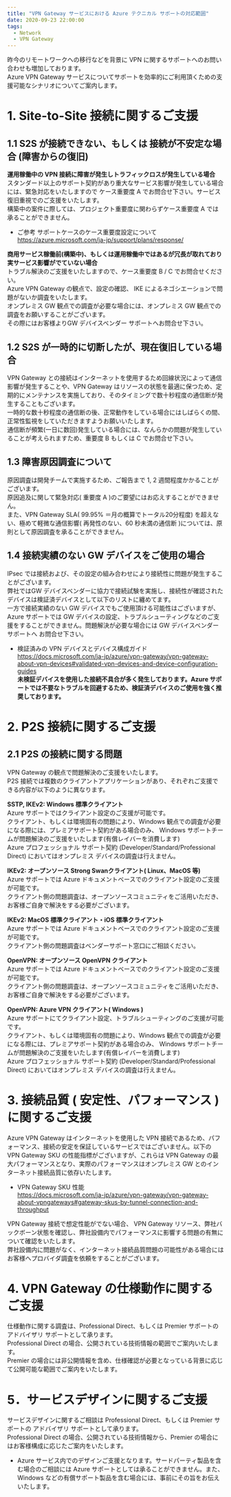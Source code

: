 ```yaml
---
title: "VPN Gateway サービスにおける Azure テクニカル サポートの対応範囲"
date: 2020-09-23 22:00:00
tags:
  - Network
  - VPN Gateway
---
```



昨今のリモートワークへの移行などを背景に VPN に関するサポートへのお問い合わせも増加しております。  
Azure VPN Gateway サービスについてサポートを効率的にご利用頂くための支援可能なシナリオについてご案内します。

# 1.	Site-to-Site 接続に関するご支援
## 1.1 S2S が接続できない、もしくは 接続が不安定な場合 (障害からの復旧)
__運用稼働中の VPN 接続に障害が発生しトラフィックロスが発生している場合__  
スタンダード以上のサポート契約があり重大なサービス影響が発生している場合には、緊急対応をいたしますので ケース重要度 A でお問合せ下さい。サービス復旧重視でのご支援をいたします。  
構築中の案件に際しては、プロジェクト重要度に関わらずケース重要度 A では承ることができません。


* ご参考 サポートケースのケース重要度設定について   
https://azure.microsoft.com/ja-jp/support/plans/response/  

  
  
__商用サービス稼働前(構築中)、もしくは運用稼働中ではあるが冗長が取れており実サービス影響がでていない場合__  
トラブル解決のご支援をいたしますので、ケース重要度 B / C でお問合せください。   
Azure VPN Gateway の観点で、設定の確認、 IKE によるネゴシエーションで問題がないか調査をいたします。  
オンプレミス GW 観点での調査が必要な場合には、オンプレミス GW 観点での調査をお願いすることがございます。  
その際にはお客様よりGW デバイスベンダー サポートへお問合せ下さい。  
 
## 1.2 S2S が一時的に切断したが、現在復旧している場合
VPN Gateway との接続はインターネットを使用するため回線状況によって通信影響が発生することや、VPN Gateway はリソースの状態を最適に保つため、定期的にメンテナンスを実施しており、そのタイミングで数十秒程度の通信断が発生することもございます。  
一時的な数十秒程度の通信断の後、正常動作をしている場合にはしばらくの間、正常性監視をしていただきますようお願いいたします。  
通信断が頻繁(一日に数回)発生している場合には、なんらかの問題が発生していることが考えられますため、重要度 B もしくは C でお問合せ下さい。  

## 1.3 障害原因調査について
原因調査は開発チームで実施するため、ご報告まで 1, 2 週間程度かかることがございます。  
原因追及に関して緊急対応( 重要度 A )のご要望にはお応えすることができません。  
また、VPN Gateway SLA( 99.95% ＝月の概算でトータル20分程度) を超えない、極めて軽微な通信影響( 再発性のない、60 秒未満の通信断 )については、原則として原因調査を承ることができません。

## 1.4 接続実績のない GW デバイスをご使用の場合
IPsec では接続および、その設定の組み合わせにより接続性に問題が発生することがございます。  
弊社ではGW デバイスベンダーに協力で接続試験を実施し、接続性が確認されたデバイスは検証済デバイスとして以下のリストに纏めてます。  
一方で接続実績のない GW デバイスでもご使用頂ける可能性はございますが、 Azure サポートでは GW デバイスの設定、トラブルシューティングなどのご支援をすることができません。問題解決が必要な場合には GW デバイスベンダー サポートへ お問合せ下さい。  

* 検証済みの VPN デバイスとデバイス構成ガイド  
https://docs.microsoft.com/ja-jp/azure/vpn-gateway/vpn-gateway-about-vpn-devices#validated-vpn-devices-and-device-configuration-guides  
__未検証デバイスを使用した接続不具合が多く発生しております。Azure サポートでは不要なトラブルを回避するため、検証済デバイスのご使用を強く推奨しております。__  

# 2.	P2S 接続に関するご支援
## 2.1 P2S の接続に関する問題
VPN Gateway の観点で問題解決のご支援をいたします。  
P2S 接続では複数のクライアントアプリケーションがあり、それぞれご支援できる内容が以下のように異なります。

__SSTP, IKEv2: Windows 標準クライアント__  
Azure サポートではクライアント設定のご支援が可能です。  
クライアント、もしくは環境固有の問題により、Windows 観点での調査が必要になる際には、プレミアサポート契約がある場合のみ、 Windows サポートチームが問題解決のご支援をいたします(有償レイバーを消費します)  
Azure プロフェッショナル サポート契約 (Developer/Standard/Professional Direct) においてはオンプレミス デバイスの調査は行えません。
  
__IKEv2: オープンソース  Strong Swanクライアント( Linux、MacOS 等)__  
Azure サポートでは Azure ドキュメントベースでのクライアント設定のご支援が可能です。  
クライアント側の問題調査は、オープンソースコミュニティをご活用いただき、お客様ご自身で解決をする必要がございます。  
  
__IKEv2: MacOS 標準クライアント・iOS 標準クライアント__  
Azure サポートでは Azure ドキュメントベースでのクライアント設定のご支援が可能です。  
クライアント側の問題調査はベンダーサポート窓口にご相談ください。  
  
__OpenVPN: オープンソース OpenVPN クライアント__  
Azure サポートでは Azure ドキュメントベースでのクライアント設定のご支援が可能です。  
クライアント側の問題調査は、オープンソースコミュニティをご活用いただき、お客様ご自身で解決をする必要がございます。  
   
__OpenVPN: Azure VPN クライアント( Windows )__  
Azure サポートにてクライアント設定、トラブルシューティングのご支援が可能です。  
     クライアント、もしくは環境固有の問題により、Windows 観点での調査が必要になる際には、プレミアサポート契約がある場合のみ、 Windows サポートチームが問題解決のご支援をいたします(有償レイバーを消費します)  
Azure プロフェッショナル サポート契約 (Developer/Standard/Professional Direct) においてはオンプレミス デバイスの調査は行えません。  
 
# 3.	接続品質 ( 安定性、パフォーマンス ) に関するご支援
Azure VPN Gateway はインターネットを使用した VPN 接続であるため、パフォーマンス、接続の安定を保証しているサービスではございません。以下の VPN Gateway SKU の性能指標がございますが、これらは VPN Gateway の最大パフォーマンスとなり、実際のパフォーマンスはオンプレミス GW とのインターネット接続品質に依存いたします。  
   
* VPN Gateway SKU 性能  
https://docs.microsoft.com/ja-jp/azure/vpn-gateway/vpn-gateway-about-vpngateways#gateway-skus-by-tunnel-connection-and-throughput  
  
VPN Gateway 接続で想定性能がでない場合、 VPN Gateway リソース、弊社バックボーン状態を確認し、弊社設備内でパフォーマンスに影響する問題の有無について確認をいたします。  
弊社設備内に問題がなく、インターネット接続品質問題の可能性がある場合にはお客様へプロバイダ調査を依頼をすることがございます。  
 
# 4. VPN Gateway の仕様動作に関するご支援
仕様動作に関する調査は、Professional Direct、もしくは Premier サポートの アドバイザリ サポートとして承ります。  
Professional Direct の場合、公開されている技術情報の範囲でご案内いたします。  
Premier の場合には非公開情報を含め、仕様確認が必要となっている背景に応じて公開可能な範囲でご案内をいたします。  
 
# 5．サービスデザインに関するご支援
サービスデザインに関するご相談は Professional Direct、もしくは Premier サポートの アドバイザリ サポートとして承ります。  
Professional Direct の場合、公開されている技術情報から、Premier の場合にはお客様構成に応じたご案内をいたします。    
* Azure サービス内でのデザインご支援となります。サードパーティ製品を含む場合のご相談には Azure サポートとしては承ることができません。また、 Windows などの有償サポート製品を含む場合には、事前にその旨をお伝えいたします。  
